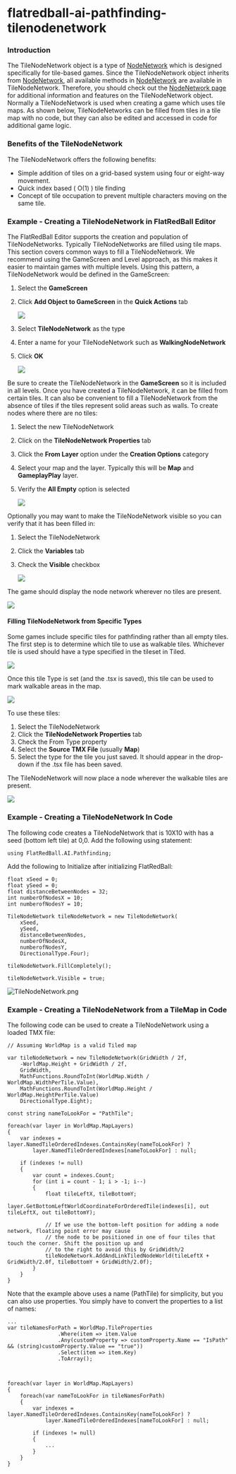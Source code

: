 # flatredball-ai-pathfinding-tilenodenetwork

### Introduction

The TileNodeNetwork object is a type of [NodeNetwork](../../../../../documentation/api/flatredball/ai/pathfinding-2/flatredball-ai-pathfinding-nodenetwork.md) which is designed specifically for tile-based games. Since the TileNodeNetwork object inherits from [NodeNetwork](../../../../../documentation/api/flatredball/ai/pathfinding-2/flatredball-ai-pathfinding-nodenetwork.md), all available methods in [NodeNetwork](../../../../../documentation/api/flatredball/ai/pathfinding-2/flatredball-ai-pathfinding-nodenetwork.md) are available in TileNodeNetwork. Therefore, you should check out the [NodeNetwork page](../../../../../documentation/api/flatredball/ai/pathfinding-2/flatredball-ai-pathfinding-nodenetwork.md) for additional information and features on the TileNodeNetwork object. Normally a TileNodeNetwork is used when creating a game which uses tile maps. As shown below, TileNodeNetworks can be filled from tiles in a tile map with no code, but they can also be edited and accessed in code for additional game logic.

### Benefits of the TileNodeNetwork

The TileNodeNetwork offers the following benefits:

* Simple addition of tiles on a grid-based system using four or eight-way movement.
* Quick index based ( O(1) ) tile finding
* Concept of tile occupation to prevent multiple characters moving on the same tile.

### Example - Creating a TileNodeNetwork in FlatRedBall Editor

The FlatRedBall Editor supports the creation and population of TileNodeNetworks. Typically TileNodeNetworks are filled using tile maps. This section covers common ways to fill a TileNodeNetwork. We recommend using the GameScreen and Level approach, as this makes it easier to maintain games with multiple levels. Using this pattern, a TileNodeNetwork would be defined in the GameScreen:

1. Select the **GameScreen**
2.  Click **Add Object to GameScreen** in the **Quick Actions** tab

    ![](../../../../../media/2021-08-img\_61278ef517345.png)
3. Select **TileNodeNetwork** as the type
4. Enter a name for your TileNodeNetwork such as **WalkingNodeNetwork**
5.  Click **OK**

    ![](../../../../../media/2021-08-img\_61278f797745d.png)

Be sure to create the TileNodeNetwork in the **GameScreen** so it is included in all levels. Once you have created a TileNodeNetwork, it can be filled from certain tiles. It can also be convenient to fill a TileNodeNetwork from the absence of tiles if the tiles represent solid areas such as walls. To create nodes where there are no tiles:

1. Select the new TileNodeNetwork
2. Click on the **TileNodeNetwork Properties** tab
3. Click the **From Layer** option under the **Creation Options** category
4. Select your map and the layer. Typically this will be **Map** and **GameplayPlay** layer.
5.  Verify the **All Empty** option is selected

    ![](../../../../../media/2021-08-img\_612791599f0de.png)

Optionally you may want to make the TileNodeNetwork visible so you can verify that it has been filled in:

1. Select the TileNodeNetwork
2. Click the **Variables** tab
3.  Check the **Visible** checkbox

    ![](../../../../../media/2021-08-img\_6127925fcfb97.png)

The game should display the node network wherever no tiles are present.

![](../../../../../media/2021-08-img\_61279322b6383.png)

#### Filling TileNodeNetwork from Specific Types

Some games include specific tiles for pathfinding rather than all empty tiles. The first step is to determine which tile to use as walkable tiles. Whichever tile is used should have a type specified in the tileset in Tiled.

![](../../../../../media/2021-08-img\_612793df73271.png)

Once this tile Type  is set (and the .tsx is saved), this tile can be used to mark walkable areas in the map.

![](../../../../../media/2021-08-img\_6127946f19390.png)

To use these tiles:

1. Select the TileNodeNetwork
2. Click the **TileNodeNetwork Properties** tab
3. Check the From Type property
4. Select the **Source TMX File** (usually **Map**)
5. Select the type for the tile you just saved. It should appear in the drop-down if the .tsx file has been saved.

The TileNodeNetwork will now place a node wherever the walkable tiles are present.

![](../../../../../media/2021-08-img\_6127951030eb7.png)

### Example - Creating a TileNodeNetwork In Code

The following code creates a TileNodeNetwork that is 10X10  with has a seed (bottom left tile) at 0,0. Add the following using statement:

```
using FlatRedBall.AI.Pathfinding;
```

Add the following to Initialize after initializing FlatRedBall:

```
float xSeed = 0;
float ySeed = 0;
float distanceBetweenNodes = 32;
int numberOfNodesX = 10;
int numberofNodesY = 10;

TileNodeNetwork tileNodeNetwork = new TileNodeNetwork(
    xSeed, 
    ySeed, 
    distanceBetweenNodes, 
    numberOfNodesX, 
    numberofNodesY, 
    DirectionalType.Four);

tileNodeNetwork.FillCompletely();

tileNodeNetwork.Visible = true;
```

![TileNodeNetwork.png](../../../../../media/migrated\_media-TileNodeNetwork.png)

### Example - Creating a TileNodeNetwork from a TileMap in Code

The following code can be used to create a TileNodeNetwork using a loaded TMX file:

```lang:c#
// Assuming WorldMap is a valid Tiled map

var tileNodeNetwork = new TileNodeNetwork(GridWidth / 2f,
    -WorldMap.Height + GridWidth / 2f,
    GridWidth,
    MathFunctions.RoundToInt(WorldMap.Width / WorldMap.WidthPerTile.Value),
    MathFunctions.RoundToInt(WorldMap.Height / WorldMap.HeightPerTile.Value)
    DirectionalType.Eight);

const string nameToLookFor = "PathTile";

foreach(var layer in WorldMap.MapLayers)
{
    var indexes = layer.NamedTileOrderedIndexes.ContainsKey(nameToLookFor) ? 
        layer.NamedTileOrderedIndexes[nameToLookFor] : null;

    if (indexes != null)
    {
        var count = indexes.Count;
        for (int i = count - 1; i > -1; i--)
        {
            float tileLeftX, tileBottomY;
            layer.GetBottomLeftWorldCoordinateForOrderedTile(indexes[i], out tileLeftX, out tileBottomY);
        
            // If we use the bottom-left position for adding a node network, floating point error may cause
            // the node to be positioned in one of four tiles that touch the corner. Shift the position up and
            // to the right to avoid this by GridWidth/2
            tileNodeNetwork.AddAndLinkTiledNodeWorld(tileLeftX + GridWidth/2.0f, tileBottomY + GridWidth/2.0f);
        }
    }
}
```

Note that the example above uses a name (PathTile) for simplicity, but you can also use properties. You simply have to convert the properties to a list of names:

```lang:c#
...
var tileNamesForPath = WorldMap.TileProperties
                .Where(item => item.Value
                .Any(customProperty => customProperty.Name == "IsPath" && (string)customProperty.Value == "true"))
                .Select(item => item.Key)
                .ToArray();



foreach(var layer in WorldMap.MapLayers)
{
    foreach(var nameToLookFor in tileNamesForPath)
    {
        var indexes = layer.NamedTileOrderedIndexes.ContainsKey(nameToLookFor) ? 
            layer.NamedTileOrderedIndexes[nameToLookFor] : null;

        if (indexes != null)
        {
            ...
        }
    }
}
```

&#x20;
